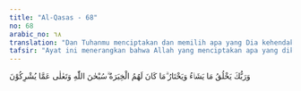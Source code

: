 ```yaml
---
title: "Al-Qasas - 68"
no: 68
arabic_no: ٦٨
translation: "Dan Tuhanmu menciptakan dan memilih apa yang Dia kehendaki. Bagi mereka (manusia) tidak ada pilihan. Mahasuci Allah dan Mahatinggi Dia dari apa yang mereka persekutukan."
tafsir: "Ayat ini menerangkan bahwa Allah yang menciptakan apa yang dikehendaki-Nya. Dia satu-satunya yang berwenang memilih dan menentukan sesuatu hal, baik yang tampak maupun yang tidak, sebagaimana firman-Nya:\n\nApakah (pantas) Allah yang menciptakan itu tidak mengetahui? Dan Dia Mahahalus, Maha Mengetahui. (al-Mulk/67: 14)\n\nDan firman-Nya:\n\nDan tidakkah mereka tahu bahwa Allah mengetahui apa yang mereka sembunyikan dan apa yang mereka nyatakan? (al-Baqarah/2: 77) \n\nAllah Maha Mengetahui semua makhluk-Nya, mengetahui hal ihwal, watak, dan karakternya. Kemudian Dia memilih dari hamba-hamba-Nya, siapa di antara mereka yang berhak dan wajar menerima hidayah dan diangkat menjadi rasul yang mampu melaksanakan tugasnya. Firman Allah:\n\nAllah lebih mengetahui di mana Dia menempatkan tugas kerasulan-Nya. (al-An'am/6: 124) \n\nBila Allah telah menentukan sesuatu, maka manusia tidak dapat memilih sesuai keinginannya. Ia harus menerima dan menaati apa yang telah ditetapkan Allah. Firman Allah:\n\nDan tidaklah pantas bagi laki-laki yang mukmin dan perempuan yang mukmin, apabila Allah dan Rasul-Nya telah menetapkan suatu ketetapan, akan ada pilihan (yang lain) bagi mereka tentang urusan mereka. (al-Ahzab/33: 36)\n\nAyat ini diakhiri dengan satu penjelasan bahwa Allah Mahasuci dan Mahatinggi dari apa yang mereka persekutukan. Tidak ada seorang pun yang dapat menghalangi pilihan-Nya dan membatalkan ketentuan-Nya. Bagaimanapun keinginan dan kegigihan Nabi Muhammad memberi petunjuk untuk mengislamkan pamannya, Abu thalib, dan bagaimanapun kehendak dan kesungguhan penduduk Mekah supaya diutus seorang rasul dari kalangan mereka, semuanya itu gagal dan tidak terlaksana. Hanya pilihan dan ketentuan Allah yang berlaku dan menjadi kenyataan."
---
```


وَرَبُّكَ يَخْلُقُ مَا يَشَاۤءُ وَيَخْتَارُ ۗمَا كَانَ لَهُمُ الْخِيَرَةُ ۗسُبْحٰنَ اللّٰهِ وَتَعٰلٰى عَمَّا يُشْرِكُوْنَ 
